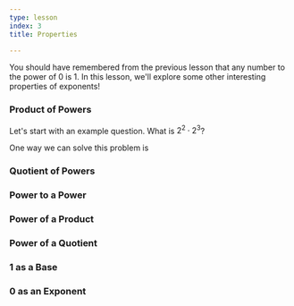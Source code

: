 ```yaml
---
type: lesson
index: 3
title: Properties

---
```


You should have remembered from the previous lesson that any number to the power of 0 is 1. In this lesson, we'll explore some other interesting properties of exponents!

### Product of Powers
Let's start with an example question. What is 
$2^2\cdot2^3$?

One way we can solve this problem is 

### Quotient of Powers

### Power to a Power

### Power of a Product

### Power of a Quotient

### $1$ as a Base

### $0$ as an Exponent





<!--stackedit_data:
eyJoaXN0b3J5IjpbLTE2MTM1MTM1MCwtMjgwOTI4MzY1LC0xOD
g1NjU0NjhdfQ==
-->